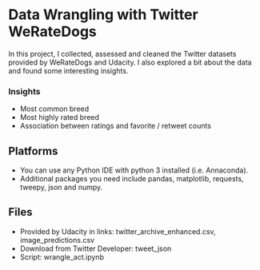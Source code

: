 # Data Wrangling with Twitter WeRateDogs

In this project, I collected, assessed and cleaned the Twitter datasets provided by WeRateDogs and Udacity. I also explored a bit about the data and found some interesting insights. 
### Insights
- Most common breed
- Most highly rated breed
- Association between ratings and favorite / retweet counts

## Platforms

* You can use any Python IDE with python 3 installed (i.e. Annaconda).
* Additional packages you need include pandas, matplotlib, requests, tweepy, json and numpy. 

## Files
* Provided by Udacity in links: twitter_archive_enhanced.csv, image_predictions.csv
* Download from Twitter Developer: tweet_json
* Script: wrangle_act.ipynb


